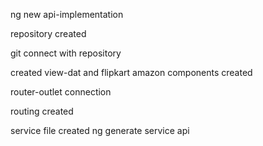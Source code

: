 ng new api-implementation

repository created

git connect with repository

created view-dat and flipkart amazon components created

router-outlet connection

routing created

service file created  ng generate service api